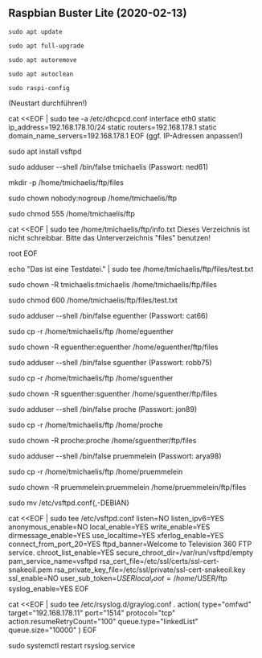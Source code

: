 Raspbian Buster Lite (2020-02-13)
---------------------------------

`sudo apt update`

`sudo apt full-upgrade`

`sudo apt autoremove`

`sudo apt autoclean`

`sudo raspi-config`

(Neustart durchführen!)

cat <<EOF | sudo tee -a /etc/dhcpcd.conf
interface eth0
static ip_address=192.168.178.10/24
static routers=192.168.178.1
static domain_name_servers=192.168.178.1
EOF
(ggf. IP-Adressen anpassen!)

sudo apt install vsftpd

sudo adduser --shell /bin/false tmichaelis
(Passwort: ned61)

mkdir -p /home/tmichaelis/ftp/files

sudo chown nobody:nogroup /home/tmichaelis/ftp

sudo chmod 555 /home/tmichaelis/ftp

cat <<EOF | sudo tee /home/tmichaelis/ftp/info.txt
Dieses Verzeichnis ist nicht schreibbar.
Bitte das Unterverzeichnis "files" benutzen!

root
EOF

echo "Das ist eine Testdatei." | sudo tee /home/tmichaelis/ftp/files/test.txt

sudo chown -R tmichaelis:tmichaelis /home/tmichaelis/ftp/files

sudo chmod 600 /home/tmichaelis/ftp/files/test.txt

sudo adduser --shell /bin/false eguenther
(Passwort: cat66)

sudo cp -r /home/tmichaelis/ftp /home/eguenther

sudo chown -R eguenther:eguenther /home/eguenther/ftp/files

sudo adduser --shell /bin/false sguenther
(Passwort: robb75)

sudo cp -r /home/tmichaelis/ftp /home/sguenther

sudo chown -R sguenther:sguenther /home/sguenther/ftp/files

sudo adduser --shell /bin/false proche
(Passwort: jon89)

sudo cp -r /home/tmichaelis/ftp /home/proche

sudo chown -R proche:proche /home/sguenther/ftp/files

sudo adduser --shell /bin/false pruemmelein
(Passwort: arya98)

sudo cp -r /home/tmichaelis/ftp /home/pruemmelein

sudo chown -R pruemmelein:pruemmelein /home/pruemmelein/ftp/files

sudo mv /etc/vsftpd.conf{,-DEBIAN}

cat <<EOF | sudo tee /etc/vsftpd.conf
listen=NO
listen_ipv6=YES
anonymous_enable=NO
local_enable=YES
write_enable=YES
dirmessage_enable=YES
use_localtime=YES
xferlog_enable=YES
connect_from_port_20=YES
ftpd_banner=Welcome to Television 360 FTP service.
chroot_list_enable=YES
secure_chroot_dir=/var/run/vsftpd/empty
pam_service_name=vsftpd
rsa_cert_file=/etc/ssl/certs/ssl-cert-snakeoil.pem
rsa_private_key_file=/etc/ssl/private/ssl-cert-snakeoil.key
ssl_enable=NO
user_sub_token=$USER
local_root=/home/$USER/ftp
syslog_enable=YES
EOF

cat <<EOF | sudo tee /etc/rsyslog.d/graylog.conf
*.* action( type="omfwd"
            target="192.168.178.11"
            port="1514"
            protocol="tcp"
            action.resumeRetryCount="100"
            queue.type="linkedList"
            queue.size="10000" )
EOF

sudo systemctl restart rsyslog.service
